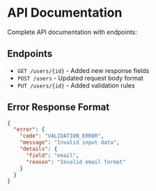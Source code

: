 # API Documentation

Complete API documentation with endpoints:

## Endpoints
- `GET /users/{id}` - Added new response fields
- `POST /users` - Updated request body format
- `PUT /users/{id}` - Added validation rules

## Error Response Format
```json
{
  "error": {
    "code": "VALIDATION_ERROR",
    "message": "Invalid input data",
    "details": {
      "field": "email",
      "reason": "Invalid email format"
    }
  }
}
```